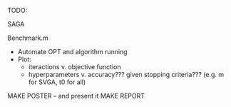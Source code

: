 TODO:

SAGA

Benchmark.m
- Automate OPT and algorithm running
- Plot:
	- iteractions v. objective function
	- hyperparameters v. accuracy??? given stopping criteria??? (e.g. m for SVGA, t0 for all)

MAKE POSTER – and present it
MAKE REPORT